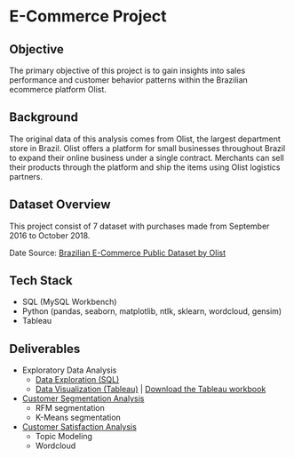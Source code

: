 # E-Commerce Project
## Objective
The primary objective of this project is to gain insights into sales performance and customer behavior patterns within the Brazilian ecommerce platform Olist.
## Background
The original data of this analysis comes from Olist, the largest department store in Brazil. Olist offers a platform for small businesses throughout Brazil to expand their online business under a single contract. Merchants can sell their products through the platform and ship the items using Olist logistics partners.
## Dataset Overview
This project consist of 7 dataset with purchases made from September 2016 to October 2018.

Date Source: [Brazilian E-Commerce Public Dataset by Olist](https://www.kaggle.com/datasets/olistbr/brazilian-ecommerce)
## Tech Stack
- SQL (MySQL Workbench)
- Python (pandas, seaborn, matplotlib, ntlk, sklearn, wordcloud, gensim)
- Tableau
## Deliverables
- Exploratory Data Analysis
  - [Data Exploration (SQL)](EDA_SQL_script.sql)
  - [Data Visualization (Tableau)](https://github.com/zwen10/E-Commerce_Project/blob/main/Data%20visualization.pdf) | [Download the Tableau workbook](https://www.dropbox.com/scl/fi/hqn6s74e6l1urmzysswjn/E-Commerce-Analysis.twbx?rlkey=bmgiym55kaylhvm3ck0aclk5y&dl=0)
- [Customer Segmentation Analysis](https://github.com/zwen10/E-Commerce_Project/blob/main/Customer%20Segmentation%20Analysis%20(RFM%20%26%20K-Means).ipynb)
  - RFM segmentation
  - K-Means segmentation
- [Customer Satisfaction Analysis](https://github.com/zwen10/E-Commerce_Project/blob/main/E-Commerce%20Customer%20satisfaction%20analysis%20(NLP).ipynb)
  - Topic Modeling
  - Wordcloud

